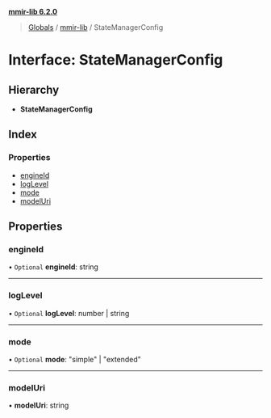 **[mmir-lib 6.2.0](../README.md)**

> [Globals](../README.md) / [mmir-lib](../modules/mmir_lib.md) / StateManagerConfig

# Interface: StateManagerConfig

## Hierarchy

* **StateManagerConfig**

## Index

### Properties

* [engineId](mmir_lib.statemanagerconfig.md#engineid)
* [logLevel](mmir_lib.statemanagerconfig.md#loglevel)
* [mode](mmir_lib.statemanagerconfig.md#mode)
* [modelUri](mmir_lib.statemanagerconfig.md#modeluri)

## Properties

### engineId

• `Optional` **engineId**: string

___

### logLevel

• `Optional` **logLevel**: number \| string

___

### mode

• `Optional` **mode**: \"simple\" \| \"extended\"

___

### modelUri

•  **modelUri**: string
